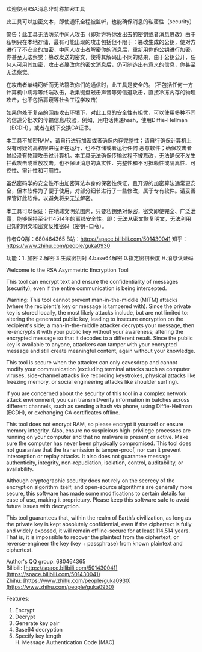 欢迎使用RSA消息非对称加密工具

此工具可以加密文本，即使通讯全程被监听，也能确保消息的私密性（security）

警告：此工具无法防范中间人攻击（即对方将你发出去的密钥或者消息篡改）由于私钥只在本地存储，最有可能出现的攻击包括但不限于：篡改生成的公钥，使对方进行了不安全的加密，中间人攻击者解密你的消息后，重新用你的公钥进行加密，你甚至无法察觉；篡改发送的密文，使得其解码出不同的结果，由于公钥公开，任何人可用其加密，攻击者篡改你的密文消息后，仍可制造出有意义的信息，你甚至无法察觉。

在攻击者单纯窃听而无法篡改你们的通信时，此工具是安全的。（不包括任何一方计算机中病毒等终端攻击，收集键盘敲击声音等旁信道攻击，直接冷冻内存的物理攻击，也不包括肩窥等社会工程学攻击）

如果你处于复杂的网络攻击环境下，对此工具的安全性有担忧，可以使用多种不同的信道分批次的传输信息/校验，例如，用电话传递hash，使用Diffie-Hellman（ECDH），或者在线下交换CA证书。

本工具不加密RAM，请自行进行加密或者确保内存完整性；请自行确保计算机上没有可疑的高权限进程正在运行，也不存储或者运行任何 恶意软件；确保攻击者曾经没有物理攻击过计算机。本工具无法确保传输过程不被篡改，无法确保不发生拦截攻击或重放攻击，也不保证消息的真实性、完整性和不可抵赖性或隔离性、可控性、审计性和可用性。

虽然密码学的安全性不由加密算法本身的保密性保证，且开源的加密算法通常更安全，但本软件为了便于使用，对部分细节进行了一些修改，属于专有软件。请妥善保管好此软件，以避免将来无法解密。

本工具可以保证：在地球文明范围内，只要私钥绝对保密，密文即使完全、广泛泄露，能够保持至少114514年的离线安全性。即：无法从密文恢复明文，无法利用已知的明文和密文反推密码（密钥+口令）。

作者QQ群：680464365 B站：https://space.bilibili.com/501430041 知乎：https://www.zhihu.com/people/guka0930

功能：1. 加密 2.解密 3.生成密钥对 4.base64解密 0.指定密钥长度 H.消息认证码

Welcome to the RSA Asymmetric Encryption Tool

This tool can encrypt text and ensure the confidentiality of messages (security), even if the entire communication is being intercepted.

Warning: This tool cannot prevent man-in-the-middle (MITM) attacks (where the recipient's key or message is tampered with). Since the private key is stored locally, the most likely attacks include, but are not limited to: altering the generated public key, leading to insecure encryption on the recipient's side; a man-in-the-middle attacker decrypts your message, then re-encrypts it with your public key without your awareness; altering the encrypted message so that it decodes to a different result. Since the public key is available to anyone, attackers can tamper with your encrypted message and still create meaningful content, again without your knowledge.

This tool is secure when the attacker can only eavesdrop and cannot modify your communication (excluding terminal attacks such as computer viruses, side-channel attacks like recording keystrokes, physical attacks like freezing memory, or social engineering attacks like shoulder surfing).

If you are concerned about the security of this tool in a complex network attack environment, you can transmit/verify information in batches across different channels, such as sending a hash via phone, using Diffie-Hellman (ECDH), or exchanging CA certificates offline.

This tool does not encrypt RAM, so please encrypt it yourself or ensure memory integrity. Also, ensure no suspicious high-privilege processes are running on your computer and that no malware is present or active. Make sure the computer has never been physically compromised. This tool does not guarantee that the transmission is tamper-proof, nor can it prevent interception or replay attacks. It also does not guarantee message authenticity, integrity, non-repudiation, isolation, control, auditability, or availability.

Although cryptographic security does not rely on the secrecy of the encryption algorithm itself, and open-source algorithms are generally more secure, this software has made some modifications to certain details for ease of use, making it proprietary. Please keep this software safe to avoid future issues with decryption.

This tool guarantees that, within the realm of Earth’s civilization, as long as the private key is kept absolutely confidential, even if the ciphertext is fully and widely exposed, it will remain offline-secure for at least 114,514 years. That is, it is impossible to recover the plaintext from the ciphertext, or reverse-engineer the key (key + passphrase) from known plaintext and ciphertext.

Author's QQ group: 680464365  
Bilibili: [https://space.bilibili.com/501430041](https://space.bilibili.com/501430041)  
Zhihu: [https://www.zhihu.com/people/guka0930](https://www.zhihu.com/people/guka0930)

Features:  
1. Encrypt  
2. Decrypt  
3. Generate key pair  
4. Base64 decryption  
0. Specify key length  
H. Message Authentication Code (MAC)
